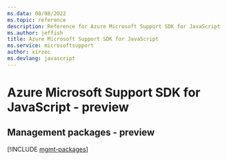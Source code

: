 ```yaml
---
ms.data: 08/08/2022
ms.topic: reference
description: Reference for Azure Microsoft Support SDK for JavaScript
ms.author: jeffish
title: Azure Microsoft Support SDK for JavaScript
ms.service: microsoftsupport
author: xirzec
ms.devlang: javascript
---
```

# Azure Microsoft Support SDK for JavaScript - preview

## Management packages - preview
[!INCLUDE [mgmt-packages](microsoft-support-mgmt-index.md)]
